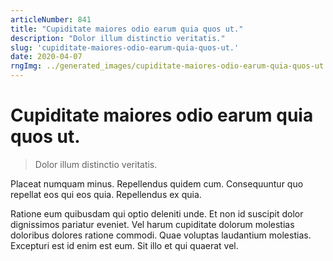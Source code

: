 ```yaml
---
articleNumber: 841
title: "Cupiditate maiores odio earum quia quos ut."
description: "Dolor illum distinctio veritatis."
slug: 'cupiditate-maiores-odio-earum-quia-quos-ut.'
date: 2020-04-07
rngImg: ../generated_images/cupiditate-maiores-odio-earum-quia-quos-ut..jpg
---
```


# Cupiditate maiores odio earum quia quos ut.

> Dolor illum distinctio veritatis.

Placeat numquam minus. Repellendus quidem cum. Consequuntur quo repellat eos qui eos quia. Repellendus ex quia.
 Ratione eum quibusdam qui optio deleniti unde. Et non id suscipit dolor dignissimos pariatur eveniet. Vel harum cupiditate dolorum molestias doloribus dolores ratione commodi. Quae voluptas laudantium molestias. Excepturi est id enim est eum. Sit illo et qui quaerat vel.
